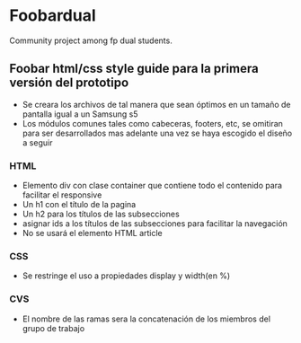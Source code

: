 # Foobardual
Community project among fp dual students. 

## Foobar html/css style guide para la primera versión del prototipo
 - Se creara los archivos de tal manera que sean óptimos en un tamaño de pantalla igual a un Samsung s5
 - Los módulos comunes tales como cabeceras, footers, etc, se omitiran para ser desarrollados mas adelante
 una vez se haya escogido el diseño a seguir
 
### HTML
 - Elemento div con clase container que contiene todo el contenido para facilitar el responsive
 - Un h1 con el título de la pagina
 - Un h2 para los títulos de las subsecciones 
 - asignar ids a los títulos de las subsecciones para facilitar la navegación
 - No se usará el elemento HTML article
 
### CSS
- Se restringe el uso a propiedades display y width(en %)

### CVS
- El nombre de las ramas sera la concatenación de los miembros del grupo de trabajo
